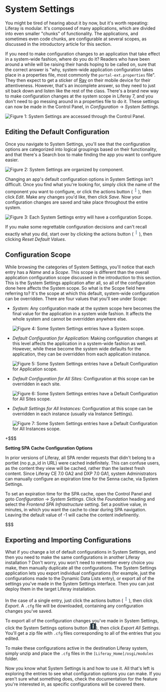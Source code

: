 # System Settings [](id=system-settings)

You might be tired of hearing about it by now, but it's worth repeating: Liferay
is modular. It's composed of many applications, which are divided into even
smaller "chunks" of functionality. The applications, and sometimes even code
chunks, are configurable at several scopes, as discussed in the introductory
article for this section. 

If you need to make configuration changes to an application that take effect in
a system-wide fashion, where do you do it?  Readers who have been around a while
will be raising their hands hoping to be called on, sure that the correct answer
is "why, system-wide application configuration takes place in a properties file,
most commonly the `portal-ext.properties` file". They then expect to get a
sticker of [Ray](https://www.liferay.com/ray) on their mobile device for their
attentiveness. However, that's an incomplete answer, so they need to just sit
back down and listen like the rest of the class. There's a brand new way to make
configuration changes at the system scope in Liferay 7, and you don't need to go
messing around in a properties file to do it. These settings can now be made in
the Control Panel, in *Configuration* &rarr; *System Settings*. 

![Figure 1: System Settings are accessed through the Control Panel.](../../../images/system-settings-product-menu.png)

## Editing the Default Configuration [](id=editing-the-default-configuration)

Once you navigate to System Settings, you'll see that the configuration options
are categorized into logical groupings based on their functionality, and that
there's a Search box to make finding the app you want to configure easier.

![Figure 2: System Settings are organized by component.](../../../images/system-settings-nav-search.png)

Changing an app's default configuration options in System Settings isn't
difficult. Once you find what you're looking for, simply click the name of the
component you want to configure, or click the actions button
(![Actions](../../../images/icon-actions.png)), then click *Edit*. Make any changes
you'd like, then click *Save*. Now your configuration changes are saved and take
place throughout the entire system.

![Figure 3: Each System Settings entry will have a configuration Scope.](../../../images/system-settings-actions.png)

If you make some regrettable configuration decisions and can't recall exactly
what you did, start over by clicking the actions button
(![Actions](../../../images/icon-actions.png)), then clicking *Reset Default
Values*.

## Configuration Scope [](id=configuration-scope)

While browsing the categories of System Settings, you'll notice that each entry
has a *Name* and a *Scope*. This scope is different than the overall
application configuration scope discussed in the introduction to this section.
This is the System Settings application after all, so all of the configuration
done here affects the System scope. So what is the Scope field here referring
to? It's the scope at which this default, system-wide configuration can be
overridden. There are four values that you'll see under Scope:

- *System:* Any configuration made at the system scope here becomes the final
  value for the application in a system wide fashion. It affects the whole
system and cannot be overridden anywhere else.

    ![Figure 4: Some System Settings entries have a System scope.](../../../images/system-settings-system-scope.png)

- *Default Configuration for Application:* Making configuration changes at this
  level affects the application in a system-wide fashion as well. However, while
these become the system wide defaults for the application, they can be
overridden from each application instance.

    ![Figure 5: Some System Settings entries have a Default Configuration for Application scope.](../../../images/system-settings-application-scope.png)

- *Default Configuration for All Sites:* Configuration at this scope can be
  overridden in each site.

    ![Figure 6: Some System Settings entries have a Default Configuration for All Sites scope.](../../../images/system-settings-site-scope.png)

- *Default Settings for All Instances:* Configuration at this scope can be
  overridden in each instance (usually via Instance Settings).

    ![Figure 7: Some System Settings entries have a Default Configuration for All Instances scope.](../../../images/system-settings-instance-scope.png)

<!-- Perhaps show a proof-of-concept example here? -->

<!-- Need a Lunar Resort example? -->

+$$$

**Setting SPA Cache Configuration Options**

In prior versions of Liferay, all SPA render requests that didn't belong to a 
portlet (no p_p_id in URL) were cached indefinitely. This can confuse users, as 
the content they view will be cached, rather than the lastest fresh content. 
Since Liferay CE 7.0 GA2 and DXP 7.0 GA1, system Administrators can manually
configure an expiration time for the Senna cache, via System Settings.

To set an expiration time for the SPA cache, open the Control Panel and goto 
*Configuration* &rarr; *System Settings*. Click the *Foundation* heading and
select the *Frontend SPA Infrastructure* setting. Set a positive value, 
in minutes, in which you want the cache to clear during SPA navigation. Leaving
the default value of -1 will cache the content indefinently.

$$$

## Exporting and Importing Configurations [](id=exporting-and-importing-configurations)

What if you change a lot of default configurations in System Settings, and then you
need to make the same configurations in another Liferay installation <!--Another
cluster?-->? Don't worry, you won't need to remember every choice you make, then
manually duplicate all the configurations. The System Settings application lets
you export individual configurations (for example, just the configurations made
to the Dynamic Data Lists entry), or export all of the settings you've made in
the System Settings interface. Then you can just deploy them in the target
Liferay installation.

In the case of a single entry, just click the actions button
(![Actions](../../../images/icon-actions.png)), then click *Export*. A `.cfg` file
will be downloaded, containing any configuration changes you've saved. 

To export all of the configuration changes you've made in System Settings, click
the System Settings options button (![Options](../../../images/icon-options.png)),
then click *Export All Settings*. You'll get a zip file with `.cfg` files
corresponding to all of the entries that you edited.

To make these configurations active in the destination Liferay system, simply
unzip and place the `.cfg` files in the `[Liferay_Home]/osgi/modules` folder.

Now you know what System Settings is and how to use it. All that's left is
exploring the entries to see what configuration options you can make. If you
aren't sure what something does, check the documentation for the feature you're
interested in, as specific configurations will be covered there.

